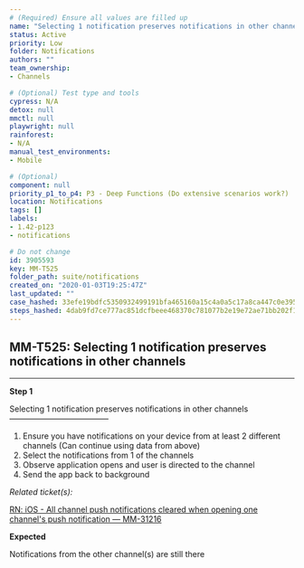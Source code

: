 ```yaml
---
# (Required) Ensure all values are filled up
name: "Selecting 1 notification preserves notifications in other channels"
status: Active
priority: Low
folder: Notifications
authors: ""
team_ownership: 
- Channels

# (Optional) Test type and tools
cypress: N/A
detox: null
mmctl: null
playwright: null
rainforest: 
- N/A
manual_test_environments: 
- Mobile

# (Optional)
component: null
priority_p1_to_p4: P3 - Deep Functions (Do extensive scenarios work?)
location: Notifications
tags: []
labels: 
- 1.42-p123
- notifications

# Do not change
id: 3905593
key: MM-T525
folder_path: suite/notifications
created_on: "2020-01-03T19:25:47Z"
last_updated: ""
case_hashed: 33efe19bdfc5350932499191bfa465160a15c4a0a5c17a8ca447c0e395e3024f8ee16ebfe3f0cfdfd6e53091249e5f3d
steps_hashed: 4dab9fd7ce777ac851dcfbeee468370c781077b2e19e72ae71bb202f1ee16abfda6cfda13b028a33c864aa198e943464
---
```


## MM-T525: Selecting 1 notification preserves notifications in other channels

---

**Step 1**

Selecting 1 notification preserves notifications in other channels\
–––––––––––––––––––––––––

1. Ensure you have notifications on your device from at least 2 different channels (Can continue using data from above)
2. Select the notifications from 1 of the channels
3. Observe application opens and user is directed to the channel
4. Send the app back to background

_Related ticket(s):_

[RN: iOS - All channel push notifications cleared when opening one channel's push notification — MM-31216](https://mattermost.atlassian.net/browse/MM-31216)

**Expected**

Notifications from the other channel(s) are still there
